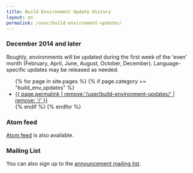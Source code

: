```yaml
---
title: Build Environment Update History
layout: en
permalink: /user/build-environment-updates/
---
```

### December 2014 and later

Roughly, environments will be updated during the first week of the 'even' month
(February, April, June, August, October, December).
Language-specific updates may be released as needed.

<ul class="list--blank">
{% for page in site.pages %}
{% if page.category == "build_env_updates" %}
	<li><a href="{{ page.permalink }}">{{ page.permalink | remove:'/user/build-environment-updates/' | remove: '/' }}</a></li>
{% endif %}
{% endfor %}
</ul>

### Atom feed
<a href="/feed.build-env-updates.xml">Atom feed</a> is also available.

### Mailing List
You can also sign up to the <a href="http://eepurl.com/9OCsP">announcement mailing list</a>.
